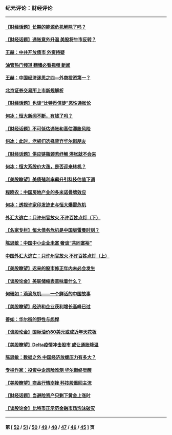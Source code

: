 ### 纪元评论：财经评论
---
#### [【财经话题】长期的能源危机解除了吗？](../../pages/nsc1026/n13378041.md?11230330) 
#### [【财经话题】通胀意外升温 美股将牛市反转？](../../pages/nsc1026/n13370659.md?11230330) 
#### [王赫：中共开放债市 外资持疑](../../pages/nsc1026/n13366203.md?11230330) 
#### [油管热门频道 翻墙必看视频 新闻](ok?11230330)
#### [王赫：中国经济迷思之四—外商投资第一？](../../pages/nsc1026/n13354150.md?11230330) 
#### [北京证券交易所上市新规解析](../../pages/nsc1026/n13348292.md?11230330) 
#### [【财经话题】也谈“比特币信徒”恶性通胀论](../../pages/nsc1026/n13331972.md?11230330) 
#### [何冰：恒大新闻不断，有钱了吗？](../../pages/nsc1026/n13325002.md?11230330) 
#### [【财经话题】不可低估通胀和高估滞胀风险](../../pages/nsc1026/n13300505.md?11230330) 
#### [何冰：此时，老板们选择背弃华尔街朋友](../../pages/nsc1026/n13295291.md?11230330) 
#### [【财经话题】供应链瓶颈若纾解 滞胀就不会来](../../pages/nsc1026/n13286759.md?11230330) 
#### [何冰：恒大系股价大涨，是否迎来转机？](../../pages/nsc1026/n13276822.md?11230330) 
#### [【美股瞭望】美债殖利率飙升引科技估值下调](../../pages/nsc1026/n13267775.md?11230330) 
#### [程晓农：中国房地产业的多米诺骨牌效应](../../pages/nsc1026/n13259673.md?11230330) 
#### [何冰：透视许家印发迹史与恒大爆雷危机](../../pages/nsc1026/n13253937.md?11230330) 
#### [外汇大逃亡：只许州官放火 不许百姓点灯（下）](../../pages/nsc1026/n13245748.md?11230330) 
#### [【名家专栏】恒大债务危机是中国版雷曼时刻？](../../pages/nsc1026/n13242613.md?11230330) 
#### [陈思敏：中国中小企业未富 奢谈“共同富裕”](../../pages/nsc1026/n13241213.md?11230330) 
#### [中国外汇大逃亡：只许州官放火 不许百姓点灯（上）](../../pages/nsc1026/n13228773.md?11230330) 
#### [【美股瞭望】迟来的股市修正年内未必会发生](../../pages/nsc1026/n13223100.md?11230330) 
#### [【谈股论金】美联储缩表意味着什么？](../../pages/nsc1026/n13174610.md?11230330) 
#### [何珊如：滴滴危机——一个鲜活的中国故事](../../pages/nsc1026/n13151962.md?11230330) 
#### [【美股瞭望】经济和企业获利增长高峰已过](../../pages/nsc1026/n13134466.md?11230330) 
#### [善如：华尔街的野性与彪悍](../../pages/nsc1026/n13112664.md?11230330) 
#### [【谈股论金】国际油价80美元或成近年天花板](../../pages/nsc1026/n13108524.md?11230330) 
#### [【美股瞭望】Delta疫情冲击股市 或让通胀降温](../../pages/nsc1026/n13100297.md?11230330) 
#### [陈思敏：数据之外 中国经济放缓压力有多大？](../../pages/nsc1026/n13085576.md?11230330) 
#### [专栏作家：投资中企风险难测 华尔街终觉醒](../../pages/nsc1026/n13079366.md?11230330) 
#### [【美股瞭望】商品行情崩挫 科技股重回主流](../../pages/nsc1026/n13029798.md?11230330) 
#### [【财经话题】当避险资产只剩下黄金上涨时](../../pages/nsc1026/n12975626.md?11230330) 
#### [【谈股论金】比特币正示范金融市场泡沫破灭](../../pages/nsc1026/n12961769.md?11230330) 

---
#### 第 [ [52](./52.md?11230330) / [51](./51.md?11230330) / [50](./50.md?11230330) / [49](./49.md?11230330) / [48](./48.md?11230330) / [47](./47.md?11230330) / [46](./46.md?11230330) / [45](./45.md?11230330) ] 页
